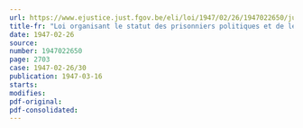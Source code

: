 ```yaml
---
url: https://www.ejustice.just.fgov.be/eli/loi/1947/02/26/1947022650/justel
title-fr: "Loi organisant le statut des prisonniers politiques et de leurs ayants droit"
date: 1947-02-26
source:
number: 1947022650
page: 2703
case: 1947-02-26/30
publication: 1947-03-16
starts:
modifies:
pdf-original:
pdf-consolidated:
---
```



